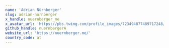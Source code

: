 ```yaml
---
name: 'Adrian Nürnberger'
slug: adrian-nurnberger
x_handle: nuernberger_me
x_avatar_url: 'https://pbs.twimg.com/profile_images/723494877489717248/TMw1-Osd_200x200.jpg'
github_handle: nuernbergerA
website_url: 'https://nuernberger.me/'
country_code: at
---
```

